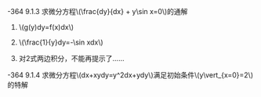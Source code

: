 -364 9.1.3 求微分方程\\(\frac{dy}{dx} + y\sin x=0\\)的通解

1. \\(g(y)dy=f(x)dx\\)

2. \\(\frac{1}{y}dy=-\sin xdx\\)

3. 对2式两边积分，不能再提示了……

-364 9.1.4 求微分方程\\(dx+xydy=y^2dx+ydy\\)满足初始条件\\(y\vert_{x=0}=2\\)的特解
